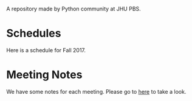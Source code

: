 A repository made by Python community at JHU PBS.

# Schedules

Here is a schedule for Fall 2017.

# Meeting Notes

We have some notes for each meeting. Please go to [here](./meet_ups/readme.me) to take a look.
